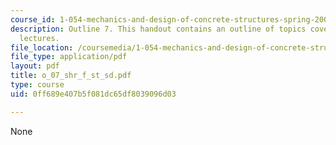 ```yaml
---
course_id: 1-054-mechanics-and-design-of-concrete-structures-spring-2004
description: Outline 7. This handout contains an outline of topics covered in course
  lectures.
file_location: /coursemedia/1-054-mechanics-and-design-of-concrete-structures-spring-2004/0ff689e407b5f081dc65df8039096d03_o_07_shr_f_st_sd.pdf
file_type: application/pdf
layout: pdf
title: o_07_shr_f_st_sd.pdf
type: course
uid: 0ff689e407b5f081dc65df8039096d03

---
```

None